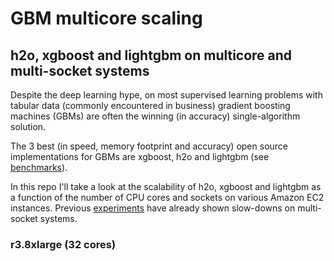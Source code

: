 
# GBM multicore scaling
## h2o, xgboost and lightgbm on multicore and multi-socket systems

Despite the deep learning hype, on most supervised learning problems with tabular data 
(commonly encountered in business) gradient boosting machines (GBMs) are often the
winning (in accuracy) single-algorithm solution.

The 3 best (in speed, memory footprint and accuracy) open source implementations for GBMs 
are xgboost, h2o and lightgbm (see [benchmarks](https://github.com/szilard/benchm-ml)).

In this repo I'll take a look at the scalability of h2o, xgboost and lightgbm as a function
of the number of CPU cores and sockets on various Amazon EC2 instances. 
Previous [experiments](https://github.com/szilard/ml-x1) have already shown slow-downs on
multi-socket systems.


### r3.8xlarge (32 cores)

